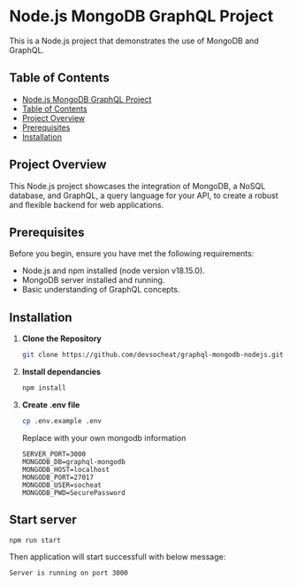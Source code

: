 # Node.js MongoDB GraphQL Project

This is a Node.js project that demonstrates the use of MongoDB and GraphQL.

## Table of Contents

- [Node.js MongoDB GraphQL Project](#nodejs-mongodb-graphql-project)
- [Table of Contents](#table-of-contents)
- [Project Overview](#project-overview)
- [Prerequisites](#prerequisites)
- [Installation](#installation)

## Project Overview

This Node.js project showcases the integration of MongoDB, a NoSQL database, and GraphQL, a query language for your API, to create a robust and flexible backend for web applications.

## Prerequisites

Before you begin, ensure you have met the following requirements:

- Node.js and npm installed (node version v18.15.0).
- MongoDB server installed and running.
- Basic understanding of GraphQL concepts.

## Installation

1. **Clone the Repository**

    ```bash
    git clone https://github.com/devsocheat/graphql-mongodb-nodejs.git && cd graphql-mongodb-nodejs
    ```
2. **Install dependancies**
    ```bash
    npm install
    ```
3. **Create .env file**
    ```bash
    cp .env.example .env
    ```
    Replace with your own mongodb information
    ```
    SERVER_PORT=3000
    MONGODB_DB=graphql-mongodb
    MONGODB_HOST=localhost
    MONGODB_PORT=27017
    MONGODB_USER=socheat
    MONGODB_PWD=SecurePassword
    ```

## Start server
```
npm run start
```
Then application will start successfull with below message:
```
Server is running on port 3000
```